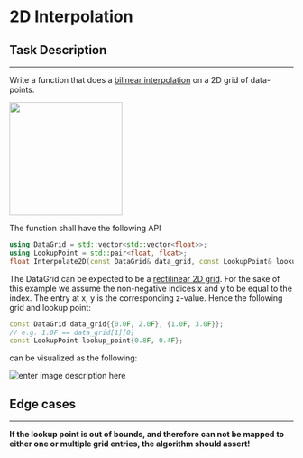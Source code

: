 # 2D Interpolation


## Task Description
----

Write a function that does a [bilinear interpolation](https://en.wikipedia.org/wiki/Bilinear_interpolation) on a 2D grid of data-points. 

<img src="https://i.ibb.co/681rdms/Screenshot-2020-04-03-at-16-19-50.png" width="200">

The function shall have the following API
```c++
using DataGrid = std::vector<std::vector<float>>;
using LookupPoint = std::pair<float, float>;
float Interpolate2D(const DataGrid& data_grid, const LookupPoint& lookup_point);
```
The DataGrid can be expected to be a [rectilinear 2D grid](https://en.wikipedia.org/wiki/Rectilinear_grid "Rectilinear grid"). For the sake of this example we assume the non-negative indices x and y to be equal to the index. The entry at x, y is the corresponding z-value. Hence the following grid and lookup point:
```c++
const DataGrid data_grid{{0.0F, 2.0F}, {1.0F, 3.0F}};
// e.g. 1.0F == data_grid[1][0]
const LookupPoint lookup_point{0.8F, 0.4F};
```
can be visualized as the following:

![enter image description here](https://i.ibb.co/5L4XdTg/image-5.png)

## Edge cases
---
**If the lookup point is out of bounds, and therefore can not be mapped to either one or multiple grid entries, the algorithm should assert!**